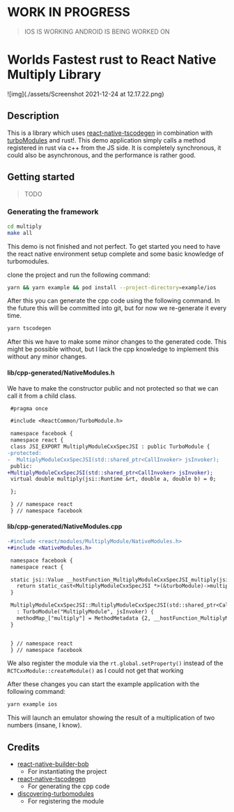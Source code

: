 # WORK IN PROGRESS

> IOS IS WORKING
> ANDROID IS BEING WORKED ON

# Worlds Fastest rust to React Native Multiply Library

![img](./assets/Screenshot 2021-12-24 at 12.17.22.png)

## Description

This is a library which uses [react-native-tscodegen](https://github.com/microsoft/react-native-tscodegen) in combination with [turboModules](https://github.com/react-native-community/discussions-and-proposals/blob/master/proposals/0002-Turbo-Modules.md) and rust!. This demo application simply calls a method registered in rust via c++ from the JS side. It is completely synchronous, it could also be asynchronous, and the performance is rather good.

## Getting started

> TODO

### Generating the framework

```sh
cd multiply
make all
```

This demo is not finished and not perfect. To get started you need to have the react native environment setup complete and some basic knowledge of turbomodules.

clone the project and run the following command:

```sh
yarn && yarn example && pod install --project-directory=example/ios
```

After this you can generate the cpp code using the following command. In the future this will be committed into git, but for now we re-generate it every time.

```sh
yarn tscodegen
```

After this we have to make some minor changes to the generated code. This might
be possible without, but I lack the cpp knowledge to implement this without any
minor changes.

#### lib/cpp-generated/NativeModules.h

We have to make the constructor public and not protected so that we can call it
from a child class.

```diff
 #pragma once

 #include <ReactCommon/TurboModule.h>

 namespace facebook {
 namespace react {
 class JSI_EXPORT MultiplyModuleCxxSpecJSI : public TurboModule {
-protected:
-  MultiplyModuleCxxSpecJSI(std::shared_ptr<CallInvoker> jsInvoker);
 public:
+MultiplyModuleCxxSpecJSI(std::shared_ptr<CallInvoker> jsInvoker);
 virtual double multiply(jsi::Runtime &rt, double a, double b) = 0;

 };

 } // namespace react
 } // namespace facebook

```

#### lib/cpp-generated/NativeModules.cpp

```diff
-#include <react/modules/MultiplyModule/NativeModules.h>
+#include <NativeModules.h>

 namespace facebook {
 namespace react {

 static jsi::Value __hostFunction_MultiplyModuleCxxSpecJSI_multiply(jsi::Runtime &rt, TurboModule &turboModule, const jsi::Value* args, size_t count) {
   return static_cast<MultiplyModuleCxxSpecJSI *>(&turboModule)->multiply(rt, args[0].getNumber(), args[1].getNumber());
 }

 MultiplyModuleCxxSpecJSI::MultiplyModuleCxxSpecJSI(std::shared_ptr<CallInvoker> jsInvoker)
   : TurboModule("MultiplyModule", jsInvoker) {
   methodMap_["multiply"] = MethodMetadata {2, __hostFunction_MultiplyModuleCxxSpecJSI_multiply};
 }


 } // namespace react
 } // namespace facebook
```

We also register the module via the `rt.global.setProperty()` instead of the `RCTCxxModule::createModule()` as I could not get that working

After these changes you can start the example application with the following command:

```sh
yarn example ios
```

This will launch an emulator showing the result of a multiplication of two numbers (insane, I know).

## Credits

- [react-native-builder-bob](https://github.com/callstack/react-native-builder-bob)
  - For instantiating the project
- [react-native-tscodegen](https://github.com/microsoft/react-native-tscodegen)
  - For generating the cpp code
- [discovering-turbomodules](https://github.com/barthap/discovering-turbomodules)
  - For registering the module
